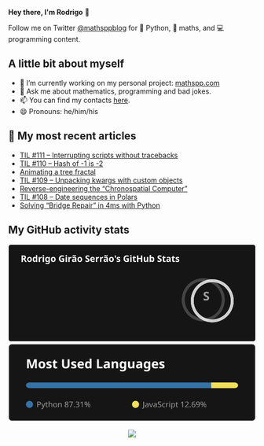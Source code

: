 **Hey there, I'm Rodrigo** 👋

Follow me on Twitter [@mathsppblog][twitter] for 🐍 Python, 🧠 maths, and 💻 programming content.


## A little bit about myself

- 🔭 I’m currently working on my personal project: [mathspp.com](https://mathspp.com)
- 💬 Ask me about mathematics, programming and bad jokes.
- 📫 You can find my contacts [here](https://mathspp.com/about#contacts).
- 😄 Pronouns: he/him/his


## 📖 My most recent articles

<!-- BLOG-POST-LIST:START -->
- [TIL #111 – Interrupting scripts without tracebacks](https://mathspp.com/blog/til/interrupting-scripts-without-tracebacks)
- [TIL #110 – Hash of -1 is -2](https://mathspp.com/blog/til/hash-of-1-is-2)
- [Animating a tree fractal](https://mathspp.com/blog/animating-a-tree-fractal)
- [TIL #109 – Unpacking kwargs with custom objects](https://mathspp.com/blog/til/unpacking-kwargs-with-custom-objects)
- [Reverse-engineering the “Chronospatial Computer”](https://mathspp.com/blog/reverse-engineering-the-chronospatial-computer)
- [TIL #108 – Date sequences in Polars](https://mathspp.com/blog/til/date-sequences-in-polars)
- [Solving “Bridge Repair” in 4ms with Python](https://mathspp.com/blog/solving-bridge-repair-in-4ms-with-python)
<!-- BLOG-POST-LIST:END -->


##  My GitHub activity stats

<!-- Thanks to ofek! -->

<img src="general_stats.svg" alt="GitHub Statistics" loading="lazy">

<img src="language_stats.svg" alt="Top Languages" loading="lazy">

<p align='center'><img src='https://visitor-badge.laobi.icu/badge?page_id=RodrigoGiraoSerrao'></p>

[twitter]: https://twitter.com/mathsppblog

